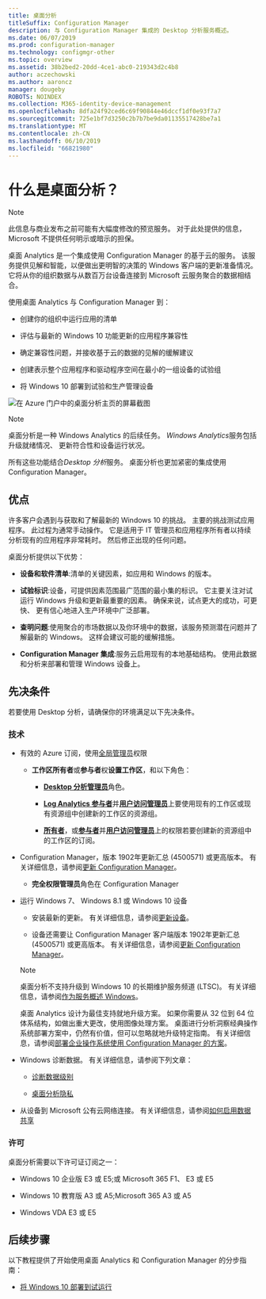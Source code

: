 ```yaml
---
title: 桌面分析
titleSuffix: Configuration Manager
description: 与 Configuration Manager 集成的 Desktop 分析服务概述。
ms.date: 06/07/2019
ms.prod: configuration-manager
ms.technology: configmgr-other
ms.topic: overview
ms.assetid: 38b2bed2-20dd-4ce1-abc0-219343d2c4b8
author: aczechowski
ms.author: aaroncz
manager: dougeby
ROBOTS: NOINDEX
ms.collection: M365-identity-device-management
ms.openlocfilehash: 8dfa24f92ced6c69f90844e46dccf1df0e93f7a7
ms.sourcegitcommit: 725e1bf7d3250c2b7b7be9da01135517428be7a1
ms.translationtype: MT
ms.contentlocale: zh-CN
ms.lasthandoff: 06/10/2019
ms.locfileid: "66821980"
---
```

# <a name="what-is-desktop-analytics"></a>什么是桌面分析？

> [!Note]  
> 此信息与商业发布之前可能有大幅度修改的预览服务。 对于此处提供的信息，Microsoft 不提供任何明示或暗示的担保。  

桌面 Analytics 是一个集成使用 Configuration Manager 的基于云的服务。 该服务提供见解和智能，以便做出更明智的决策的 Windows 客户端的更新准备情况。 它将从你的组织数据与从数百万台设备连接到 Microsoft 云服务聚合的数据相结合。

使用桌面 Analytics 与 Configuration Manager 到：  

- 创建你的组织中运行应用的清单  

- 评估与最新的 Windows 10 功能更新的应用程序兼容性  

- 确定兼容性问题，并接收基于云的数据的见解的缓解建议  

- 创建表示整个应用程序和驱动程序空间在最小的一组设备的试验组  

- 将 Windows 10 部署到试验和生产管理设备  

![在 Azure 门户中的桌面分析主页的屏幕截图](media/portal-home.png)

> [!Note]  
> 桌面分析是一种 Windows Analytics 的后续任务。 *Windows Analytics*服务包括升级就绪情况、 更新符合性和设备运行状况。
>
> 所有这些功能结合*Desktop 分析*服务。 桌面分析也更加紧密的集成使用 Configuration Manager。



## <a name="benefits"></a>优点

许多客户会遇到与获取和了解最新的 Windows 10 的挑战。 主要的挑战测试应用程序。 此过程为通常手动操作。 它是适用于 IT 管理员和应用程序所有者以持续分析现有的应用程序非常耗时。 然后修正出现的任何问题。

桌面分析提供以下优势：

- **设备和软件清单**:清单的关键因素，如应用和 Windows 的版本。  

- **试验标识**:设备，可提供因素范围最广范围的最小集的标识。 它主要关注对试运行 Windows 升级和更新最重要的因素。 确保来说，试点更大的成功，可更快、 更有信心地进入生产环境中广泛部署。  

- **查明问题**:使用聚合的市场数据以及你环境中的数据，该服务预测潜在问题并了解最新的 Windows。 这样会建议可能的缓解措施。  

- **Configuration Manager 集成**:服务云启用现有的本地基础结构。 使用此数据和分析来部署和管理 Windows 设备上。  



## <a name="prerequisites"></a>先决条件

若要使用 Desktop 分析，请确保你的环境满足以下先决条件。


### <a name="technical"></a>技术

- 有效的 Azure 订阅，使用[全局管理员](https://docs.microsoft.com/azure/active-directory/users-groups-roles/directory-assign-admin-roles#company-administrator)权限  

    - **工作区所有者**或**参与者**权**设置工作区**，和以下角色：  

       - [**Desktop 分析管理员**](https://docs.microsoft.com/azure/active-directory/users-groups-roles/directory-assign-admin-roles)角色。

       - [**Log Analytics 参与者**](https://docs.microsoft.com/azure/role-based-access-control/built-in-roles#log-analytics-contributor)并[**用户访问管理员**](https://docs.microsoft.com/azure/role-based-access-control/built-in-roles#user-access-administrator)上要使用现有的工作区或现有资源组中创建新的工作区的资源组。

        - [**所有者**](https://docs.microsoft.com/azure/role-based-access-control/built-in-roles#owner)，或[**参与者**](https://docs.microsoft.com/azure/role-based-access-control/built-in-roles#contributor)并[**用户访问管理员**](https://docs.microsoft.com/azure/role-based-access-control/built-in-roles#user-access-administrator)上的权限若要创建新的资源组中的工作区的订阅。  

- Configuration Manager，版本 1902年更新汇总 (4500571) 或更高版本。 有关详细信息，请参阅[更新 Configuration Manager](/sccm/desktop-analytics/connect-configmgr#bkmk_hotfix)。  

    - **完全权限管理员**角色在 Configuration Manager  

- 运行 Windows 7、 Windows 8.1 或 Windows 10 设备  

    - 安装最新的更新。 有关详细信息，请参阅[更新设备](/sccm/desktop-analytics/enroll-devices#update-devices)。  

    - 设备还需要让 Configuration Manager 客户端版本 1902年更新汇总 (4500571) 或更高版本。 有关详细信息，请参阅[更新 Configuration Manager](/sccm/desktop-analytics/connect-configmgr#bkmk_hotfix)。  

    > [!Note]  
    > 桌面分析不支持升级到 Windows 10 的长期维护服务频道 (LTSC)。 有关详细信息，请参阅[作为服务概述 Windows](https://docs.microsoft.com/windows/deployment/update/waas-overview#long-term-servicing-channel)。
    >
    > 桌面 Analytics 设计为最佳支持就地升级方案。 如果你需要从 32 位到 64 位体系结构，如做出重大更改，使用图像处理方案。 桌面进行分析洞察经典操作系统部署方案中，仍然有价值，但可以忽略就地升级特定指南。 有关详细信息，请参阅[部署企业操作系统使用 Configuration Manager 的方案](/sccm/osd/deploy-use/scenarios-to-deploy-enterprise-operating-systems)。

- Windows 诊断数据。 有关详细信息，请参阅下列文章：  

    - [诊断数据级别](/sccm/desktop-analytics/enable-data-sharing#diagnostic-data-levels)  

    - [桌面分析隐私](/sccm/desktop-analytics/privacy)  

- 从设备到 Microsoft 公有云网络连接。 有关详细信息，请参阅[如何启用数据共享](/sccm/desktop-analytics/enable-data-sharing)  


### <a name="licensing"></a>许可

桌面分析需要以下许可证订阅之一：

- Windows 10 企业版 E3 或 E5;或 Microsoft 365 F1、 E3 或 E5  

- Windows 10 教育版 A3 或 A5;Microsoft 365 A3 或 A5  

- Windows VDA E3 或 E5  




## <a name="next-steps"></a>后续步骤

以下教程提供了开始使用桌面 Analytics 和 Configuration Manager 的分步指南：  

- [将 Windows 10 部署到试运行](/sccm/desktop-analytics/tutorial-windows10)  
